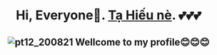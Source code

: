 # <p style="text-align: center;">Hi, Everyone🐾. **[Tạ Hiếu nè](https://www.facebook.com/TaHieu2709/).** 💕💕💕</p>

  

## <p style="text-align: center;"> ![pt12_200821](https://user-images.githubusercontent.com/71754731/130457643-6de59841-7ad6-463c-b62c-fbcb1b87aa6f.png) Wellcome to my profile😊😊😊</p>



